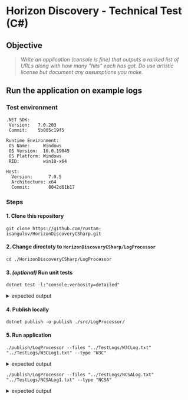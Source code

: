# Horizon Discovery - Technical Test (C#)

## Objective

> *Write an application (console is fine) that outputs a ranked list of URLs along with how many "hits" each has got. Do use artistic license but document any assumptions you make.*

## Run the application on example logs

### Test environment

```shell
.NET SDK:
 Version:   7.0.203
 Commit:    5b005c19f5

Runtime Environment:
 OS Name:     Windows
 OS Version:  10.0.19045
 OS Platform: Windows
 RID:         win10-x64

Host:
  Version:      7.0.5
  Architecture: x64
  Commit:       8042d61b17
```

### Steps

#### 1. Clone this repository

```shell
git clone https://github.com/rustam-isangulov/HorizonDiscoveryCSharp.git
```

#### 2. Change directoty to `HorizonDiscoveryCSharp/LogProcessor`

```shell
cd ./HorizonDiscoveryCSharp/LogProcessor
```

#### 3. *(optional)* Run unit tests

```shell
dotnet test -l:"console;verbosity=detailed"
```

<details><summary>expected output</summary>
<p>

```shell
[xUnit.net 00:00:00.00] xUnit.net VSTest Adapter v2.4.5+1caef2f33e (64-bit .NET 7.0.5)
[xUnit.net 00:00:00.26]   Discovering: LogProcessor.Tests
[xUnit.net 00:00:00.28]   Discovered:  LogProcessor.Tests
[xUnit.net 00:00:00.29]   Starting:    LogProcessor.Tests
  Passed LogProcessor.Tests.FilterUnitTests.ApplyingFilterWithFieldsMismatch [4 ms]

  Passed LogProcessor.Tests.FormatInfoUnitTests.W3CParsing [6 ms]

  Passed LogProcessor.Tests.ProcessorUnitTests.CreaingProcessorWithNoFormatInfo [3 ms]

  Passed LogProcessor.Tests.AggregateUnitTests.BasicAggregateWithNonUniqueDestinationFields [3 ms]

  Passed LogProcessor.Tests.SorterUnitTests.SortingByNonExistingField [5 ms]

  Passed LogProcessor.Tests.LogEntriesUnitTests.CreatingLogEntries [8 ms]

  Passed LogProcessor.Tests.LogFieldsUnitTests.CreatingFieldsObject [8 ms]

  Passed LogProcessor.Tests.SorterUnitTests.SortingLogEntriesAscending [1 ms]

  Passed LogProcessor.Tests.LogFieldsUnitTests.CreatingFieldsWithNonDistinctNames [< 1 ms]

  Passed LogProcessor.Tests.SorterUnitTests.SortingLogEntriesDescending [< 1 ms]

  Passed LogProcessor.Tests.FormatInfoUnitTests.W3CColumnNamesParsingForBadFieldEmpty [4 ms]

  Passed LogProcessor.Tests.AggregateUnitTests.BasicAggregate [4 ms]

  Passed LogProcessor.Tests.FilterUnitTests.FilteringLogEntries [7 ms]

  Passed LogProcessor.Tests.FormatInfoUnitTests.W3CSelectingEntries [3 ms]

  Passed LogProcessor.Tests.FormatInfoUnitTests.NCSAParsing [< 1 ms]
  Passed LogProcessor.Tests.ProcessorUnitTests.ProcessingNCSALogs [9 ms]

  Passed LogProcessor.Tests.ProcessorUnitTests.EmptyProcessorEmptyFileList [< 1 ms]

  Passed LogProcessor.Tests.FormatInfoUnitTests.W3CColumnNamesParsingForBadFieldSpecifier [2 ms]

  Passed LogProcessor.Tests.ProcessorUnitTests.ProcessingW3CLogsWithFilter [2 ms]

  Passed LogProcessor.Tests.FormatInfoUnitTests.W3CColumnNamesParsing [2 ms]
  Passed LogProcessor.Tests.ProcessorUnitTests.ProcessingW3CLogs [2 ms]

  Passed LogProcessor.Tests.ProcessorUnitTests.ProcessingW3CLogsWithSorter [3 ms]

[xUnit.net 00:00:00.39]   Finished:    LogProcessor.Tests
  Passed LogProcessor.Tests.ProcessorUnitTests.ProcessingNCSALogsWithFilter [2 ms]

  Passed LogProcessor.Tests.ProcessorUnitTests.ProcessingW3CLogsWithAggregator [2 ms]

  Passed LogProcessor.Tests.ProgramUnitTests.GoodArgumentsString [38 ms]

  Passed LogProcessor.Tests.ProgramUnitTests.EmptyArgumentsString [23 ms]
  Standard Output Messages:
 Description:
   Log processor parses log files, filters, aggregates and outputs ranked list of entries.

 Usage:
   testhost [options]

 Options:
   --files <files> (REQUIRED)    Files to process
   --type <NCSA|W3C> (REQUIRED)  Processor type
   --version                     Show version information
   -?, -h, --help                Show help and usage information






Test Run Successful.
Total tests: 26
     Passed: 26
 Total time: 0.7814 Seconds
```
</p>
</details>

#### 4. Publish locally

```shell
dotnet publish -o publish ./src/LogProcessor/
```
#### 5. Run application

```shell
./publish/LogProcessor --files "../TestLogs/W3CLog.txt" "../TestLogs/W3CLog1.txt" --type "W3C"
```

<details><summary>expected output</summary>
<p>

```shell
files to process:
         ..\TestLogs\W3CLog.txt
         ..\TestLogs\W3CLog1.txt
log type: W3C
Processed logs output:
18 /images/picture.jpg 2002-05-04 17:42:22
12 /images/cartoon.gif 2002-05-04 17:42:25
6 /images/text.txt 2002-05-03 17:42:25
```
</p>
</details>

```shell
./publish/LogProcessor --files "../TestLogs/NCSALog.txt" "../TestLogs/NCSALog1.txt" --type "NCSA"
```

<details><summary>expected output</summary>
<p>

```shell
files to process:
         ..\TestLogs\NCSALog.txt
         ..\TestLogs\NCSALog1.txt
log type: NCSA
Processed logs output:
18 /images/picture.jpg 04/May/2002:17:42:22 +0100 3256
12 /images/cartoon.gif 04/May/2002:17:42:25 +0100 3256
6 /images/text.txt 03/May/2002:17:42:25 +0100 3256
```
</p>
</details>
